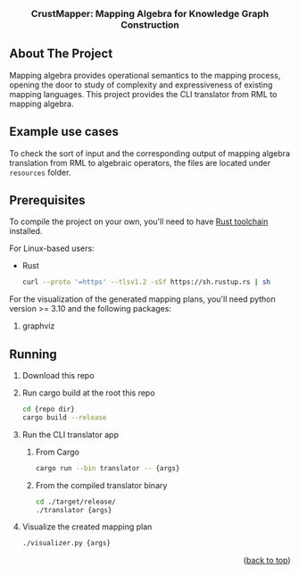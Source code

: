 <!-- Improved compatibility of back to top link: See: https://github.com/othneildrew/Best-README-Template/pull/73 -->

<a name="readme-top"></a>

<!--
*** Thanks for checking out the Best-README-Template. If you have a suggestion
*** that would make this better, please fork the repo and create a pull request
*** or simply open an issue with the tag "enhancement".
*** Don't forget to give the project a star!
*** Thanks again! Now go create something AMAZING! :D
-->

<!-- PROJECT LOGO -->
<br />
<div align="center">
<h3 align="center">CrustMapper: Mapping Algebra for Knowledge Graph Construction</h3>
</div>


<!-- ABOUT THE PROJECT -->

## About The Project

Mapping algebra provides operational semantics to the mapping process, opening
the door to study of complexity and expressiveness of existing mapping languages.
This project provides the CLI translator from RML to mapping algebra.

## Example use cases

To check the sort of input and the corresponding output of mapping algebra translation from RML to algebraic operators, the files are located under `resources` folder.
<!-- GETTING STARTED -->

## Prerequisites

To compile the project on your own, you'll need to have
[Rust toolchain](https://www.rust-lang.org/tools/install) installed.

For Linux-based users:

- Rust
  ```sh
  curl --proto '=https' --tlsv1.2 -sSf https://sh.rustup.rs | sh
  ```

For the visualization of the generated mapping plans, you'll need 
python version >= 3.10 and the following packages: 

1. graphviz



## Running

1. Download this repo
2. Run cargo build at the root this repo
   ```sh
   cd {repo dir}
   cargo build --release
   ```
3. Run the CLI translator app
   1. From Cargo 
       ```sh
       cargo run --bin translator -- {args}
       ```
   2. From the compiled translator binary
       ```sh
       cd ./target/release/
       ./translator {args}
       ```
      
4. Visualize the created mapping plan 
   ```sh
   ./visualizer.py {args}
   ```

<p align="right">(<a href="#readme-top">back to top</a>)</p>
